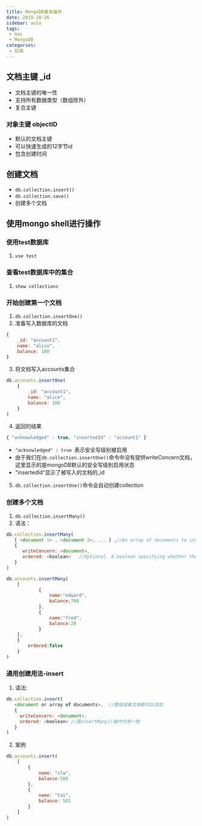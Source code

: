 ```yaml
---
title: MongoDB基本操作
date: 2019-10-26
sidebar: auto
tags:
 - mac
 - MongoDB
categories: 
 - 后端
---
```


## 文档主键 _id
* 文档主键的唯一性
* 支持所有数据类型（数组除外）
* 复合主键

### 对象主键 objectID
* 默认的文档主键
* 可以快速生成的12字节id
* 包含创建时间

## 创建文档

* `db.collection.insert()`
* `db.collection.save()`
* 创建多个文档

## 使用mongo shell进行操作

### 使用test数据库
1. `use test`
### 查看test数据库中的集合
1. `show collections`

### 开始创建第一个文档
1. `db.collection.insertOne()`
2. 准备写入数据库的文档
```js
{
    _id: "account1",
    name: "alice",
    balance: 100
}
```
3. 将文档写入accounts集合
```js
db.accounts.insertOne(
    {
        _id: "account1",
        name: "alice",
        balance: 100
    }
)
```
4. 返回的结果
```js
{ "acknowledged" : true, "insertedId" : "account1" }
```
* `"acknowledged" : true `表示安全写级别被启用
* 由于我们在`db.collection.insertOne()`命令中没有提供writeConcern文档，这里显示的是mongoDB默认的安全写级别启用状态
* "insertedId"显示了被写入的文档的_id

5. `db.collection.insertOne()`命令会自动创建collection

### 创建多个文档
1. `db.collection.insertMany()`
2. 语法：
```js
db.collection.insertMany(
   [ <document 1> , <document 2>, ... ] ,//An array of documents to insert into the collection. 注意是数组
   {
      writeConcern: <document>,
      ordered: <boolean>   //Optional. A boolean specifying whether the mongod instance should perform an ordered or unordered insert. Defaults to true.   默认式按照顺序添加的    顺序添加的速度要慢于不按顺序添加的
   }
)
```

```js
db.accounts.insertMany(
    [
            {
                name:"edward",
                balance:700
            },
            {
                name:"fred",
                balance:20
            }
    ],
    {
        ordered:false
    }
)
```

### 通用创建用法-insert
1. 语法:
```js
db.collection.insert(
   <document or array of documents>,  //数组或者文档都可以添加
   {
     writeConcern: <document>,
     ordered: <boolean> //跟insertMany()操作作用一致
   }
)
```
2. 案例
```js
db.accounts.insert(
    [
        {
            name: "cla",
            balance:500
        },
        {
            name: "tai",
            balance: 501
        }
    ]
)
```
